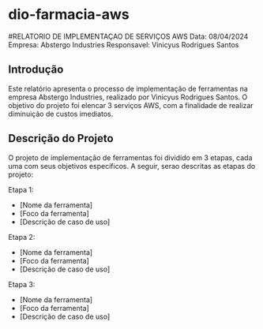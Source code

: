 # dio-farmacia-aws
#RELATORIO DE IMPLEMENTAÇAO DE SERVIÇOS AWS
Data: 08/04/2024
Empresa: Abstergo Industries
Responsavel: Vinicyus Rodrigues Santos

## Introdução
Este relatório apresenta o processo de implementação de ferramentas na empresa Abstergo Industries, 
realizado por Vinicyus Rodrigues Santos. O objetivo do projeto foi elencar 3 serviços AWS, com a finalidade de
realizar diminuição de custos imediatos.

## Descrição do Projeto
O projeto de implementação de ferramentas foi dividido em 3 etapas, cada uma com seus objetivos específicos. A seguir, serao
descritas as etapas do projeto:

Etapa 1:
- [Nome da ferramenta]
- [Foco da ferramenta]
- [Descrição de caso de uso]

Etapa 2:
- [Nome da ferramenta]
- [Foco da ferramenta]
- [Descrição de caso de uso]

Etapa 3:
- [Nome da ferramenta]
- [Foco da ferramenta]
- [Descrição de caso de uso]
